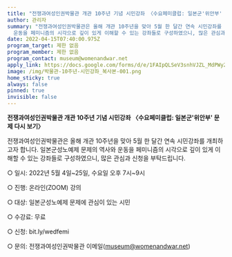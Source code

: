 ```yaml
---
title: "전쟁과여성인권박물관 개관 10주년 기념 시민강좌 〈수요페미클럽: 일본군'위안부' 문제 다시 보기〉"
author: 관리자
summary: "전쟁과여성인권박물관은 올해 개관 10주년을 맞아 5월 한 달간 연속 시민강좌를 개최하고자 합니다. 일본군성노예제 문제의 역사와
  운동을 페미니즘의 시각으로 깊이 있게 이해할 수 있는 강좌들로 구성하였으니, 많은 관심과 신청을 부탁드립니다. "
date: 2022-04-15T07:40:00.975Z
program_target: 제한 없음
program_member: 제한 없음
program_contact: museum@womenandwar.net
apply_link: https://docs.google.com/forms/d/e/1FAIpQLSeV3snhVJZL_MdPWy2xkQQCgUH39AvkhihrGAccmqa2OkIIDQ/viewform
image: /img/박물관-10주년-시민강좌_복사본-001.png
home_sticky: true
always: false
pinned: true
invisible: false
---
```

**전쟁과여성인권박물관 개관 10주년 기념 시민강좌
〈수요페미클럽: 일본군'위안부' 문제 다시 보기〉**

전쟁과여성인권박물관은 올해 개관 10주년을 맞아 5월 한 달간 연속 시민강좌를 개최하고자 합니다. 일본군성노예제 문제의 역사와 운동을 페미니즘의 시각으로 깊이 있게 이해할 수 있는 강좌들로 구성하였으니, 많은 관심과 신청을 부탁드립니다.

○ 일시: 2022년 5월 4일\~25일, 수요일 오후 7시\~9시

○ 진행: 온라인(ZOOM) 강의

○ 대상: 일본군성노예제 문제에 관심이 있는 시민

○ 수강료: 무료

○ 신청: bit.ly/wedfemi

○ 문의: 전쟁과여성인권박물관 이메일(museum@womenandwar.net)